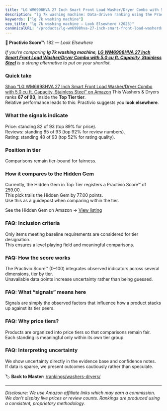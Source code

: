 ```yaml
---
title: "LG WM6998HVA 27 Inch Smart Front Load Washer/Dryer Combo with 5.0 cu ft. Capacity, Stainless Steel"
description: "lg 7k washing machine: Data-driven ranking using the Practivio Score™. Positioned by quality, value, demand, findability, momentum."
keywords: ["lg 7k washing machine"]
seo_title: "lg 7k washing machine — Look Elsewhere (2025)"
canonicalURL: "/products/lg-wm6998hva-27-inch-smart-front-load-washerdryer-combo-with-50-cu-ft-capacity-stainless-steel-B0D3WFHP5F/"
---
```


**🚫 Practivio Score™:** 182 — _Look Elsewhere_


*If you're comparing **lg 7k washing machine**, **[LG WM6998HVA 27 Inch Smart Front Load Washer/Dryer Combo with 5.0 cu ft. Capacity, Stainless Steel](https://www.amazon.com/dp/B0D3WFHP5F?tag=practivio-20)** is a strong alternative to put on your shortlist.*
### Quick take
[Shop “LG WM6998HVA 27 Inch Smart Front Load Washer/Dryer Combo with 5.0 cu ft. Capacity, Stainless Steel” on Amazon](https://www.amazon.com/dp/B0D3WFHP5F?tag=practivio-20)
This Washers & Dryers ranks **67 of 93**, inside the **Top Tier tier**.  
Relative performance leads to this: Practivio suggests you **look elsewhere**.

### What the signals indicate
Price: standing 82 of 93 (top 89% for price).  
Reviews: standing 85 of 93 (top 92% for review numbers).  
Rating: standing 48 of 93 (top 52% for rating quality).  

### Position in tier
Comparisons remain tier-bound for fairness.

### How it compares to the Hidden Gem
Currently, the Hidden Gem in Top Tier registers a Practivio Score™ of 259.00.  
This pick trails the Hidden Gem by 77.00 points.  
Use this as a guidepost when comparing within the tier.  

See the Hidden Gem on Amazon → [View listing](https://www.amazon.com/dp/B0C72WLSJ1?tag=practivio-20)

### FAQ: Inclusion criteria
Only items meeting baseline requirements are considered for tier designation.  
This ensures a level playing field and meaningful comparisons.

### FAQ: How the score works
The Practivio Score™ (0–100) integrates observed indicators across several dimensions, tier by tier.  
Unavailable data points increase uncertainty rather than being guessed.

### FAQ: What “signals” means here
Signals are simply the observed factors that influence how a product stacks up against its tier peers.

### FAQ: Why price tiers?
Products are organized into price tiers so that comparisons remain fair.  
Each standing is meaningful only within its own tier group.

### FAQ: Interpreting uncertainty
We show uncertainty directly in the evidence base and confidence notes.  
If data is sparse, we present outcomes cautiously rather than speculate.


🏷️ **Back to Master:** [/rankings/washers-dryers/](/rankings/washers-dryers/)

---
_Disclosure: We use Amazon affiliate links which may earn a commission. We don’t display live prices or review counts. Rankings are produced using a consistent, proprietary methodology._
